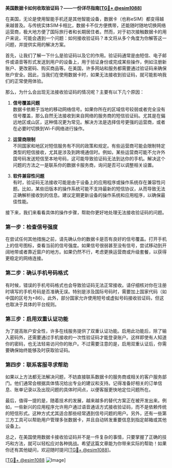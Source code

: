 **美国数据卡如何收取验证码？——一份详尽指南[[TG💪+ @esim1088](https://t.me/s/esim1088)]**

在美国，无论是使用智能手机还是其他智能设备，数据卡（也称eSIM）都变得越来越普及。与传统实体SIM卡相比，数据卡不仅方便携带，还能随时随地切换网络运营商，极大地方便了国际旅行者和长期居住者。然而，对于初次接触数据卡的用户来说，可能会遇到一个问题：如何接收验证码？本文将从多个角度为你解答这一问题，并提供实用的解决方案。

首先，让我们了解一下什么是验证码以及它的作用。验证码通常是由短信、电子邮件或语音等形式发送到用户的设备上，用于验证身份或完成某些操作，例如注册新账户、更改密码、购买商品等。在美国，许多网站和服务都需要通过验证码来确保账户安全。因此，当我们在使用数据卡时，如果无法接收到验证码，就可能影响我们的正常使用体验。

那么，为什么会出现无法接收验证码的情况呢？主要有以下几个原因：

1. **信号覆盖问题**  
   数据卡依赖于当地的移动网络信号。如果你所在的区域信号较弱或者完全没有信号覆盖，那么自然无法接收到来自网络的服务商的短信验证码。尤其是在偏远地区或山区，这种情况更为常见。解决方法是选择信号更强的运营商，或者在必要时切换到Wi-Fi网络进行操作。

2. **运营商限制**  
   不同国家和地区对短信服务有不同的政策和规定。有些运营商可能会限制特定类型的短信接收，尤其是涉及到跨境通信时。例如，某些运营商可能不允许外国号码发送短信至本地号码，这可能导致验证码无法到达你的手机。解决这个问题的方法之一是联系你的数据卡服务商，询问是否可以调整相关设置。

3. **软件兼容性问题**  
   有时，验证码无法接收可能是由于设备上的应用程序或操作系统存在兼容性问题。比如，某些旧版本的操作系统可能不支持最新的短信协议，从而导致无法正确解析接收到的信息。建议定期更新设备的操作系统和应用程序，以确保最佳性能。

接下来，我们来看看具体的操作步骤，帮助你更好地处理无法接收验证码的问题。

### 第一步：检查信号强度  
在尝试任何其他措施之前，请先确认你的数据卡是否有良好的信号覆盖。打开手机上的信号图标，查看当前的信号强度。如果信号很弱甚至没有信号，尝试移动到开阔地带或者靠近窗户的地方。如果仍然不行，考虑更换运营商或升级套餐，以获得更稳定的网络连接。

### 第二步：确认手机号码格式  
有时候，错误的手机号码格式也会导致验证码无法正常接收。请仔细核对你在注册时填写的手机号码是否准确无误。特别是涉及国际号码时，需要加上国家代码（如中国的区号为+86）。此外，部分国家允许使用短号或虚拟号码接收验证码，但这也取决于具体的平台规则。

### 第三步：启用双重认证功能  
为了提高账户安全性，许多在线服务提供了双重认证功能。启用此功能后，除了输入密码外，还需要通过手机接收的一次性验证码才能登录账户。这样即使有人知道你的密码，也无法轻易访问你的账户。不过需要注意的是，启用双重认证后，你需要确保始终能够及时获取验证码。

### 第四步：联系客服寻求帮助  
如果以上方法都无法解决问题，不妨直接联系数据卡的服务商或相关的客户服务部门。他们通常会根据具体情况给出专业的建议和支持。记得准备好相关的订单信息、账单记录以及出现问题的具体时间点，以便客服更快地定位问题所在。

最后，值得一提的是，随着技术的发展，越来越多的替代方案正在被开发出来。例如，一些新兴的应用程序允许用户通过语音通话方式接收验证码，而不是依赖传统的短信形式。这种方式尤其适合那些经常遇到信号问题的用户。另外，还有一些第三方工具可以帮助用户管理多张数据卡，并且自动转发重要信息到指定邮箱或其他设备上。

总之，在美国使用数据卡接收验证码并不是一件复杂的事情，只要掌握了正确的技巧和方法，就可以轻松应对各种挑战。希望这篇文章能为你带来实际的帮助！如果你还有其他疑问，欢迎随时提问[[TG💪+ @esim1088](https://t.me/s/esim1088)]。

[[TG💪+ @esim1088](https://t.me/s/esim1088) ![Image](https://i.postimg.cc/4NQfJmqS/Snipaste-2025-05-13-00-14-12.png)]
